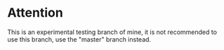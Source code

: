 # Attention

This is an experimental testing branch of mine, it is not recommended to use this branch, use the "master" branch instead.
